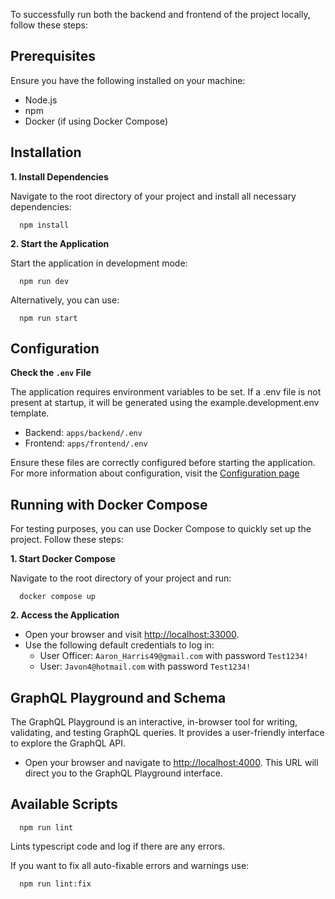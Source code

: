 To successfully run both the backend and frontend of the project locally, follow these steps:

## Prerequisites

Ensure you have the following installed on your machine:

- Node.js
- npm
- Docker (if using Docker Compose)

## Installation

**1. Install Dependencies**

   Navigate to the root directory of your project and install all necessary dependencies:

      npm install

**2. Start the Application**

   Start the application in development mode:

      npm run dev

   Alternatively, you can use:

      npm run start

## Configuration

**Check the `.env` File**

The application requires environment variables to be set. If a .env file is not present at startup, it will be generated using the example.development.env template.

- Backend: `apps/backend/.env`
- Frontend: `apps/frontend/.env`

Ensure these files are correctly configured before starting the application. For more information about configuration, visit the [Configuration page](./configuration.md)

## Running with Docker Compose

For testing purposes, you can use Docker Compose to quickly set up the project. Follow these steps:

**1. Start Docker Compose**

   Navigate to the root directory of your project and run:

      docker compose up

**2. Access the Application**

- Open your browser and visit [http://localhost:33000](http://localhost:33000).
- Use the following default credentials to log in:
    - User Officer: `Aaron_Harris49@gmail.com` with password `Test1234!`
    - User: `Javon4@hotmail.com` with password `Test1234!`

## GraphQL Playground and Schema

The GraphQL Playground is an interactive, in-browser tool for writing, validating, and testing GraphQL queries. It provides a user-friendly interface to explore the GraphQL API.

- Open your browser and navigate to [http://localhost:4000](http://localhost:4000). This URL will direct you to the GraphQL Playground interface.

## Available Scripts

      npm run lint

Lints typescript code and log if there are any errors.

If you want to fix all auto-fixable errors and warnings use:

      npm run lint:fix